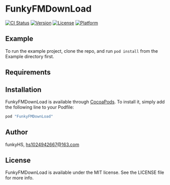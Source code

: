 # FunkyFMDownLoad

[![CI Status](http://img.shields.io/travis/funkyHS/FunkyFMDownLoad.svg?style=flat)](https://travis-ci.org/funkyHS/FunkyFMDownLoad)
[![Version](https://img.shields.io/cocoapods/v/FunkyFMDownLoad.svg?style=flat)](http://cocoapods.org/pods/FunkyFMDownLoad)
[![License](https://img.shields.io/cocoapods/l/FunkyFMDownLoad.svg?style=flat)](http://cocoapods.org/pods/FunkyFMDownLoad)
[![Platform](https://img.shields.io/cocoapods/p/FunkyFMDownLoad.svg?style=flat)](http://cocoapods.org/pods/FunkyFMDownLoad)

## Example

To run the example project, clone the repo, and run `pod install` from the Example directory first.

## Requirements

## Installation

FunkyFMDownLoad is available through [CocoaPods](http://cocoapods.org). To install
it, simply add the following line to your Podfile:

```ruby
pod "FunkyFMDownLoad"
```

## Author

funkyHS, hs1024942667@163.com

## License

FunkyFMDownLoad is available under the MIT license. See the LICENSE file for more info.
